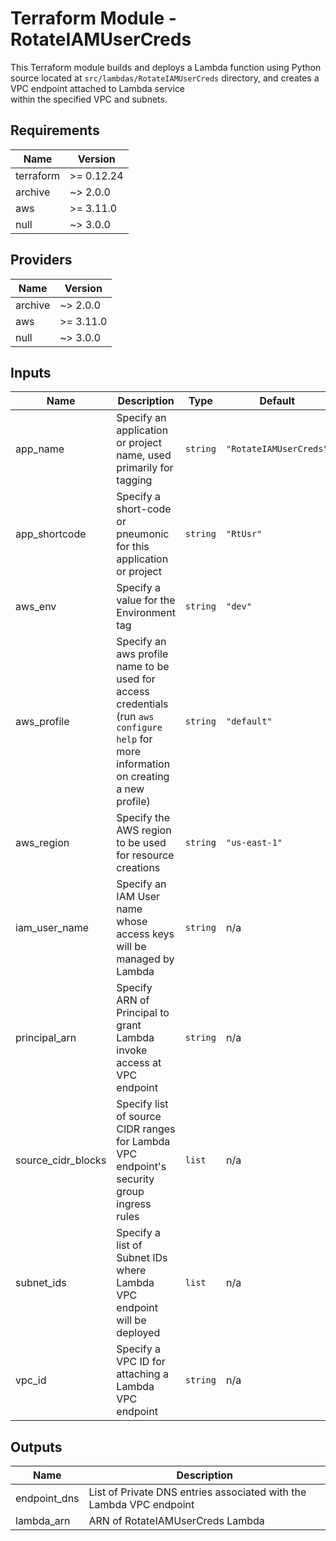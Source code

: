 # Terraform Module - RotateIAMUserCreds

This Terraform module builds and deploys a Lambda function using Python source located at
`src/lambdas/RotateIAMUserCreds` directory, and creates a VPC endpoint attached to Lambda service  
within the specified VPC and subnets.

## Requirements

| Name | Version |
|------|---------|
| terraform | >= 0.12.24 |
| archive | ~> 2.0.0 |
| aws | >= 3.11.0 |
| null | ~> 3.0.0 |

## Providers

| Name | Version |
|------|---------|
| archive | ~> 2.0.0 |
| aws | >= 3.11.0 |
| null | ~> 3.0.0 |

## Inputs

| Name | Description | Type | Default | Required |
|------|-------------|------|---------|:--------:|
| app\_name | Specify an application or project name, used primarily for tagging | `string` | `"RotateIAMUserCreds"` | no |
| app\_shortcode | Specify a short-code or pneumonic for this application or project | `string` | `"RtUsr"` | no |
| aws\_env | Specify a value for the Environment tag | `string` | `"dev"` | no |
| aws\_profile | Specify an aws profile name to be used for access credentials (run `aws configure help` for more information on creating a new profile) | `string` | `"default"` | no |
| aws\_region | Specify the AWS region to be used for resource creations | `string` | `"us-east-1"` | no |
| iam\_user\_name | Specify an IAM User name whose access keys will be managed by Lambda | `string` | n/a | yes |
| principal\_arn | Specify ARN of Principal to grant Lambda invoke access at VPC endpoint | `string` | n/a | yes |
| source\_cidr\_blocks | Specify list of source CIDR ranges for Lambda VPC endpoint's security group ingress rules | `list` | n/a | yes |
| subnet\_ids | Specify a list of Subnet IDs where Lambda VPC endpoint will be deployed | `list` | n/a | yes |
| vpc\_id | Specify a VPC ID for attaching a Lambda VPC endpoint | `string` | n/a | yes |

## Outputs

| Name | Description |
|------|-------------|
| endpoint\_dns | List of Private DNS entries associated with the Lambda VPC endpoint |
| lambda\_arn | ARN of RotateIAMUserCreds Lambda |

